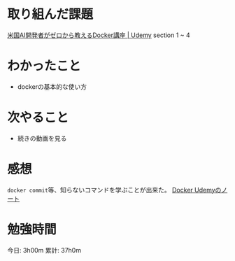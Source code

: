 # 取り組んだ課題
[米国AI開発者がゼロから教えるDocker講座 \| Udemy](https://www.udemy.com/course/aidocker/) section 1 ~ 4

# わかったこと
- dockerの基本的な使い方

# 次やること
- 続きの動画を見る

# 感想
`docker commit`等、知らないコマンドを学ぶことが出来た。
[Docker Udemyのノート](https://github.com/KazumaProject/lecture_notes/blob/master/docker_udemy/docker_udemy.md)

# 勉強時間
今日: 3h00m
累計: 37h0m
